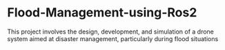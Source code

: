 # Flood-Management-using-Ros2
This project involves the design, development, and simulation of a drone system aimed at disaster management, particularly during flood situations
